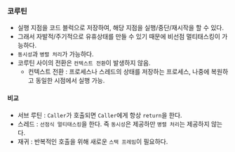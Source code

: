 ### 코루틴
- 실행 지점을 코드 블럭으로 저장하여, 해당 지점을 실행/중단/재시작을 할 수 있다.
- 그래서 자발적/주기적으로 유휴상태를 만들 수 있기 때문에 비선점 멀티태스킹이 가능하다.
- `동시성`과 `병렬 처리`가 가능하다.
- 코루틴 사이의 전환은 `컨텍스트 전환`이 발생하지 않음.
  - 컨텍스트 전환 : 프로세스나 스레드의 상태를 저장하는 프로세스, 나중에 복원하고 동일한 시점에서 실행 가능.

#### 비교
- 서브 루틴 : `Caller`가 호출되면 `Caller`에게 항상 `return`을 한다.
- 스레드 : `선점식 멀티태스킹`을 한다. 즉 `동시성`은 제공하만 `병렬 처리`는 제공하지 않는다.
- 재귀 : 반복적인 호출을 위해 새로운 `스택 프레임`이 필요하다.